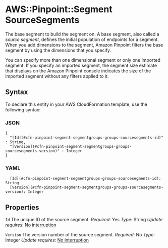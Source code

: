 # AWS::Pinpoint::Segment SourceSegments<a name="aws-properties-pinpoint-segment-segmentgroups-groups-sourcesegments"></a>

The base segment to build the segment on\. A base segment, also called a *source segment*, defines the initial population of endpoints for a segment\. When you add dimensions to the segment, Amazon Pinpoint filters the base segment by using the dimensions that you specify\.

You can specify more than one dimensional segment or only one imported segment\. If you specify an imported segment, the segment size estimate that displays on the Amazon Pinpoint console indicates the size of the imported segment without any filters applied to it\.

## Syntax<a name="aws-properties-pinpoint-segment-segmentgroups-groups-sourcesegments-syntax"></a>

To declare this entity in your AWS CloudFormation template, use the following syntax:

### JSON<a name="aws-properties-pinpoint-segment-segmentgroups-groups-sourcesegments-syntax.json"></a>

```
{
  "[Id](#cfn-pinpoint-segment-segmentgroups-groups-sourcesegments-id)" : String,
  "[Version](#cfn-pinpoint-segment-segmentgroups-groups-sourcesegments-version)" : Integer
}
```

### YAML<a name="aws-properties-pinpoint-segment-segmentgroups-groups-sourcesegments-syntax.yaml"></a>

```
  [Id](#cfn-pinpoint-segment-segmentgroups-groups-sourcesegments-id): String
  [Version](#cfn-pinpoint-segment-segmentgroups-groups-sourcesegments-version): Integer
```

## Properties<a name="aws-properties-pinpoint-segment-segmentgroups-groups-sourcesegments-properties"></a>

`Id`  <a name="cfn-pinpoint-segment-segmentgroups-groups-sourcesegments-id"></a>
The unique ID of the source segment\.
*Required*: Yes
*Type*: String
*Update requires*: [No interruption](https://docs.aws.amazon.com/AWSCloudFormation/latest/UserGuide/using-cfn-updating-stacks-update-behaviors.html#update-no-interrupt)

`Version`  <a name="cfn-pinpoint-segment-segmentgroups-groups-sourcesegments-version"></a>
The version number of the source segment\.
*Required*: No
*Type*: Integer
*Update requires*: [No interruption](https://docs.aws.amazon.com/AWSCloudFormation/latest/UserGuide/using-cfn-updating-stacks-update-behaviors.html#update-no-interrupt)
